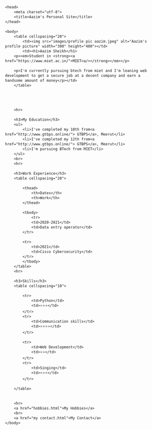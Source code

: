 <!DOCTYPE html>
<html>

	<head>
		<meta charset="utf-8">
		<title>Aazim's Personal Site</title>
	</head>

	<body>
		<table cellspacing="20">
			<td><img src="images/profile pic aazim.jpeg" alt="Aazim's profile picture" width="300" height="400"></td>
			<td><h1>Aazim Sheikh</h1>
		<p><em>Student in <strong><a href="https://www.miet.ac.in/">MIET<a/></strong></em></p>

		<p>I'm currently pursuing btech from miet and I'm leaning web development to get a secure job at a decent company and earn a handsome amount of money</p></td>
		</table>

		

		
		<hr>

		<h3>My Education</h3>
		<ul>
			<li>I've completed my 10th from<a href="http://www.gtbps.online/"> GTBPS</a>, Meerut</li>
			<li>I've completed my 12th from<a href="http://www.gtbps.online/"> GTBPS</a>, Meerut</li>
			<li>I'm pursuing BTech from MIET</li>
		</ul>
		<br>
		<hr>

		<h3>Work Experience</h3>
		<table cellspacing="20">

			<thead>
				<th>Dates</th>
				<th>Work</th>
			</thead>

			<tbody>
				<tr>
				<td>2020-2021</td>
				<td>Data entry operator</td>
			</tr>

			<tr>
				<td>2021</td>
				<td>Cisco Cybersecurity</td>
			</tr>
			</tbody>
		</table>
		<hr>
		
		<h3>Skills</h3>
		<table cellspacing="10">
			
			<tr>
				<td>Python</td>
				<td>⭐⭐⭐</td>
			</tr>
			<tr>	
				<td>Communication skills</td>
				<td>⭐⭐⭐⭐</td>	
			</tr>
			
			<tr>
				<td>Web Development</td>
				<td>⭐⭐</td>
			</tr>
			<tr>	
				<td>Singing</td>
				<td>⭐⭐⭐</td>	
			</tr>
			
		</table>	
		
		
		<hr>
		<a href="hobbies.html">My Hobbies</a>
		<br>
		<a href="my contact.html">My Contact</a>
	</body>
</html>